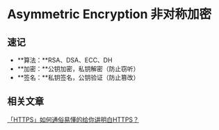 # Asymmetric Encryption 非对称加密

## 速记

- **算法：**RSA、DSA、ECC、DH
- **加密：**公钥加密，私钥解密（防止窃听）
- **签名：**私钥签名，公钥验证（防止篡改）

## 相关文章

[「HTTPS」如何通俗易懂的给你讲明白HTTPS？](https://juejin.cn/post/6955767063524671524)
